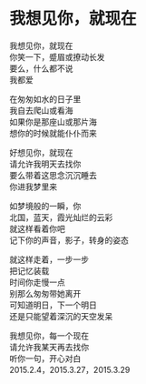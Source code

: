 # 我想见你，就现在
   
我想见你，就现在   
你笑一下，蹙眉或撩动长发   
要么，什么都不说   
我都爱   
   
在匆匆如水的日子里   
我自去爬山或看海   
如果你是那座山或那片海   
想你的时候就能仆仆而来   
   
好想见你，就现在   
请允许我明天去找你   
要么带着这思念沉沉睡去   
你进我梦里来   
   
如梦境般的一瞬，你   
北国，蓝天，霞光灿烂的云彩   
就这样看着你吧   
记下你的声音，影子，转身的姿态   
   
就这样走着，一步一步   
把记忆装载   
时间你走慢一点   
别那么匆匆带她离开   
可知道明日，下一个明日   
还是只能望着深沉的天空发呆   
   
我想见你，每一个现在   
请允许我某天再去找你   
听你一句，开心对白   
2015.2.4，2015.3.27，2015.3.29